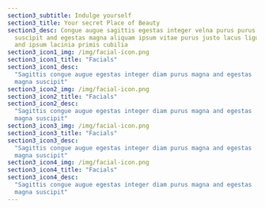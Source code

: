 ```yaml
---
section3_subtitle: Indulge yourself
section3_title: Your secret Place of Beauty
section3_desc: Congue augue sagittis egestas integer velna purus purus magna nec
  suscipit and egestas magna aliquam ipsum vitae purus justo lacus ligula
  and ipsum lacinia primis cubilia
section3_icon1_img: /img/facial-icon.png
section3_icon1_title: "Facials"
section3_icon1_desc:
  "Sagittis congue augue egestas integer diam purus magna and egestas
  magna suscipit"
section3_icon2_img: /img/facial-icon.png
section3_icon2_title: "Facials"
section3_icon2_desc:
  "Sagittis congue augue egestas integer diam purus magna and egestas
  magna suscipit"
section3_icon3_img: /img/facial-icon.png
section3_icon3_title: "Facials"
section3_icon3_desc:
  "Sagittis congue augue egestas integer diam purus magna and egestas
  magna suscipit"
section3_icon4_img: /img/facial-icon.png
section3_icon4_title: "Facials"
section3_icon4_desc:
  "Sagittis congue augue egestas integer diam purus magna and egestas
  magna suscipit"
---
```

